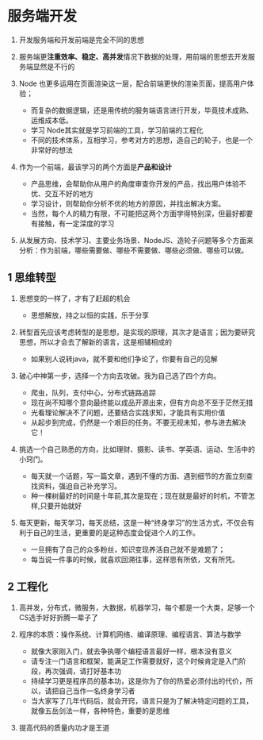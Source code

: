 # 服务端开发

1. 开发服务端和开发前端是完全不同的思想
2. 服务端更**注重效率、稳定、高并发**情况下数据的处理，用前端的思想去开发服务端显然是不行的

3. Node 也更多运用在页面渲染这一层，配合前端更快的渲染页面，提高用户体验；
    - 而复杂的数据逻辑，还是用传统的服务端语言进行开发，毕竟技术成熟、运维成本低。
   	- 学习 Node其实就是学习前端的工具，学习前端的工程化
    - 不同的技术体系，互相学习，参考对方的思想，造自己的轮子，也是一个非常好的想法

4. 作为一个前端，最该学习的两个方面是**产品和设计**
    - 产品思维，会帮助你从用户的角度审查你开发的产品，找出用户体验不优、交互不好的地方
    - 学习设计，则帮助你分析不优的地方的原因，并找出解决方案。
    - 当然，每个人的精力有限，不可能把这两个方面学得特别深，但最好都要有接触，有一定深度的学习
    
5. 从发展方向、技术学习、主要业务场景、NodeJS、造轮子问题等多个方面来分析：作为前端，哪些需要做、哪些不需要做、哪些必须做、哪些可以做。


## 1 思维转型

1. 思想变的一样了，才有了赶超的机会
    - 思想解放，持之以恒的实践，乐于分享
    
2. 转型首先应该考虑转型的是思想，是实现的原理，其次才是语言；因为要研究思想，所以才会去了解新的语言，这是相辅相成的
    - 如果别人说转java，就不要和他们争论了，你要有自己的见解
    
3. 破心中神第一步，选择一个方向去攻破。我为自己选了四个方向。
    - 爬虫，队列，支付中心，分布式链路追踪
    - 现在尚不知哪个意向最终能以成品开源出来，但有方向总不至于茫然无措
    - 光看理论解决不了问题，还要结合实践求知，才能具有实用价值
    - 从起步到完成，仍然是一个艰巨的任务。不要无视未知，参与进去解决它！
    
4. 挑选一个自己熟悉的方向，比如理财、摄影、读书、学英语、运动、生活中的小窍门。
    - 每天就一个话题，写一篇文章，遇到不懂的方面、遇到细节的方面立刻查找资料，强迫自己补充学习。
    - 种一棵树最好的时间是十年前,其次是现在；现在就是最好的时机，不管怎样,只要开始就好

5. 每天更新，每天学习，每天总结，这是一种“终身学习”的生活方式，不仅会有利于自己的生活，更重要的是这种态度会促进个人的工作。
    - 一旦拥有了自己的众多粉丝，知识变现养活自己就不是难题了；
    - 每当说一件事的时候，就喜欢回溯往事，这样思有所依，文有所凭。



## 2 工程化

1. 高并发，分布式，微服务，大数据，机器学习，每个都是一个大类，足够一个CS选手好好折腾一辈子了
2. 程序的本质：操作系统、计算机网络、编译原理、编程语言、算法与数学
    - 就像大家刚入门，就去争执哪个编程语言最好一样，根本没有意义
    - 请专注一门语言和框架，能满足工作需要就好，这个时候肯定是入门阶段，再次强调，请打好基本功
    - 持续学习更是程序员的基本功，这是你为了你的热爱必须付出的代价，所以，请把自己当作一名终身学习者
    - 当大家写了几年代码后，就会开窍，语言只是为了解决特定问题的工具，就像五岳剑法一样，各种特色，重要的是思维

3. 提高代码的质量内功才是王道
